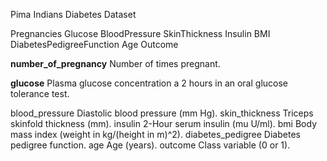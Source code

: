 Pima Indians Diabetes Dataset

Pregnancies	Glucose	BloodPressure	SkinThickness	Insulin	BMI	DiabetesPedigreeFunction	Age	Outcome

**number_of_pregnancy** Number of times pregnant.

**glucose** Plasma glucose concentration a 2 hours in an oral glucose tolerance test.

blood_pressure Diastolic blood pressure (mm Hg).
skin_thickness Triceps skinfold thickness (mm).
insulin 2-Hour serum insulin (mu U/ml).
bmi  Body mass index (weight in kg/(height in m)^2).
diabetes_pedigree Diabetes pedigree function.
age  Age (years).
outcome  Class variable (0 or 1).
